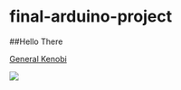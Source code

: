 # final-arduino-project

##Hello There

[General Kenobi](https://starwars.fandom.com/wiki/Obi-Wan_Kenobi)

![](https://www.google.com/url?sa=i&url=https%3A%2F%2Fbattlefront.fandom.com%2Fwiki%2FGeneral_Kenobi&psig=AOvVaw18j8-nrsPv2_i3Z6B0f9Wl&ust=1636147927909000&source=images&cd=vfe&ved=0CAgQjRxqFwoTCPD-4ZPU__MCFQAAAAAdAAAAABAD)
